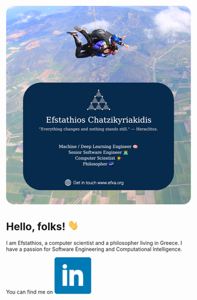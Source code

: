 [![Header](https://github.com/efstathios-chatzikyriakidis/efstathios-chatzikyriakidis/blob/main/assets/header-image.png "Header")](https://efxa.org/)

# Hello, folks! <img src="https://github.com/efstathios-chatzikyriakidis/efstathios-chatzikyriakidis/blob/main/assets/hand-wave.gif" width="30px">

I am Efstathios, a computer scientist and a philosopher living in Greece. I have a passion for Software Engineering and Computational Intelligence.

You can find me on [![LinkedIn](https://github.com/efstathios-chatzikyriakidis/efstathios-chatzikyriakidis/blob/main/assets/linkedin-icon.png "LinkedIn")](https://www.linkedin.com/in/efstathioschatzikyriakidis)

<!--
Here are some ideas to get you started:

- 🔭 I’m currently working on ...
- 🌱 I’m currently learning ...
- 👯 I’m looking to collaborate on ...
- 🤔 I’m looking for help with ...
- 💬 Ask me about ...
- 📫 How to reach me: ...
- 😄 Pronouns: ...
- ⚡ Fun fact: ...
-->
